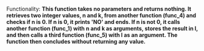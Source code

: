 Functionality: **This function takes no parameters and returns nothing. It retrieves two integer values, n and k, from another function (func_4) and checks if n is 0. If n is 0, it prints 'NO' and ends. If n is not 0, it calls another function (func_1) with n and k as arguments, stores the result in l, and then calls a third function (func_5) with l as an argument. The function then concludes without returning any value.**